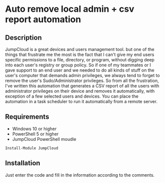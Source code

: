 # Auto remove local admin + csv report automation

## Description
JumpCloud is a great devices and users management tool. but one of the things that frustrate me the most is the fact that I can't give my end users specific permissions to a file, directory, or program, without digging deep into each user's registry or group policy. So if one of my teammates or I gave support to an end user and we needed to do all kinds of stuff on the user's computer that demands admin privileges, we always tend to forget to remove the user's Sudo/Administrator privileges. So from all the frustration, I've written this automation that generates a CSV report of all the users with administrator privileges on their device and removes it automatically, with exception of a few selected users and devices. You can place the automation in a task scheduler to run it automatically from a remote server.
## Requirements
- Windows 10 or higher 
- PowerShell 5 or higher
- JumpCloud PowerShell moudle
```nh
Install-Module JumpCloud
```
## Installation
Just enter the code and fill in the information according to the comments.
